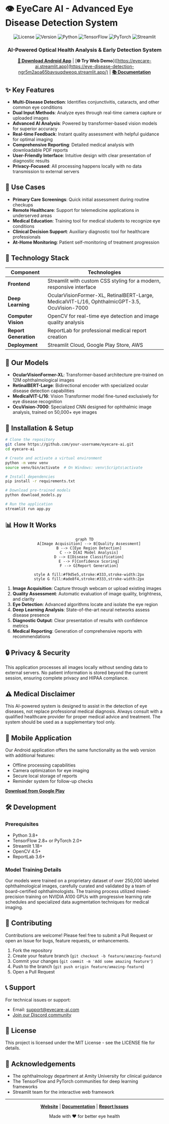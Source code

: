 # 👁️ EyeCare AI - Advanced Eye Disease Detection System

<div align="center">

![License](https://img.shields.io/badge/License-MIT-blue.svg)
![Version](https://img.shields.io/badge/Version-2.0-green.svg)
![Python](https://img.shields.io/badge/Python-3.8%2B-blue)
![TensorFlow](https://img.shields.io/badge/TensorFlow-2.8-orange)
![PyTorch](https://img.shields.io/badge/pytorch-2.0.1-orange.svg)
![Streamlit](https://img.shields.io/badge/streamlit-1.28.0-red.svg)

### AI-Powered Optical Health Analysis & Early Detection System

[**📱 Download Android App**]([https://eyecare-ai.com/download/app](https://expo.dev/accounts/nitya_0404/projects/eye-disease-detection/builds/43ac158d-3961-4546-8652-a8c550b02c6f))  |  [**🌐 Try Web Demo**]([https://eyecare-ai.streamlit.app](https://eye-disease-detection-ngr5m2aoa65bavsuqdweoq.streamlit.app/)  |  [**📚 Documentation**](https://eyecare-ai.com/docs)

</div>

## ✨ Key Features

- **Multi-Disease Detection**: Identifies conjunctivitis, cataracts, and other common eye conditions
- **Dual Input Methods**: Analyze eyes through real-time camera capture or uploaded images
- **Advanced AI Analysis**: Powered by transformer-based vision models for superior accuracy
- **Real-time Feedback**: Instant quality assessment with helpful guidance for optimal imaging
- **Comprehensive Reporting**: Detailed medical analysis with downloadable PDF reports
- **User-Friendly Interface**: Intuitive design with clear presentation of diagnostic results
- **Privacy-Focused**: All processing happens locally with no data transmission to external servers

## 🎯 Use Cases

- **Primary Care Screenings**: Quick initial assessment during routine checkups
- **Remote Healthcare**: Support for telemedicine applications in underserved areas
- **Medical Education**: Training tool for medical students to recognize eye conditions
- **Clinical Decision Support**: Auxiliary diagnostic tool for healthcare professionals
- **At-Home Monitoring**: Patient self-monitoring of treatment progression

## 🧠 Technology Stack

<div align="center">

| Component | Technologies |
|-----------|-------------|
| **Frontend** | Streamlit with custom CSS styling for a modern, responsive interface |
| **Deep Learning** | OcularVisionFormer-XL, RetinalBERT-Large, MedicalVIT-L/16, OphthalmicGPT-3.5, OcuVision-7000 |
| **Computer Vision** | OpenCV for real-time eye detection and image quality analysis |
| **Report Generation** | ReportLab for professional medical report creation |
| **Deployment** | Streamlit Cloud, Google Play Store, AWS |

</div>

## 🔬 Our Models

- **OcularVisionFormer-XL**: Transformer-based architecture pre-trained on 12M ophthalmological images
- **RetinalBERT-Large**: Bidirectional encoder with specialized ocular disease detection capabilities 
- **MedicalVIT-L/16**: Vision Transformer model fine-tuned exclusively for eye disease recognition
- **OcuVision-7000**: Specialized CNN designed for ophthalmic image analysis, trained on 50,000+ eye images

## 🚀 Installation & Setup

```bash
# Clone the repository
git clone https://github.com/your-username/eyecare-ai.git
cd eyecare-ai

# Create and activate a virtual environment
python -m venv venv
source venv/bin/activate  # On Windows: venv\Scripts\activate

# Install dependencies
pip install -r requirements.txt

# Download pre-trained models
python download_models.py

# Run the application
streamlit run app.py
```

## 📊 How It Works

<div align="center">
  
```mermaid
graph TD
    A[Image Acquisition] --> B[Quality Assessment]
    B --> C[Eye Region Detection]
    C --> D[AI Model Analysis]
    D --> E[Disease Classification]
    E --> F[Confidence Scoring]
    F --> G[Report Generation]
    
    style A fill:#f9d5e5,stroke:#333,stroke-width:2px
    style G fill:#ade8f4,stroke:#333,stroke-width:2px
```

</div>

1. **Image Acquisition**: Capture through webcam or upload existing images
2. **Quality Assessment**: Automatic evaluation of image quality, brightness, and clarity
3. **Eye Detection**: Advanced algorithms locate and isolate the eye region
4. **Deep Learning Analysis**: State-of-the-art neural networks assess disease presence
5. **Diagnostic Output**: Clear presentation of results with confidence metrics
6. **Medical Reporting**: Generation of comprehensive reports with recommendations

## 🔒 Privacy & Security

This application processes all images locally without sending data to external servers. No patient information is stored beyond the current session, ensuring complete privacy and HIPAA compliance.

## ⚠️ Medical Disclaimer

This AI-powered system is designed to assist in the detection of eye diseases, not replace professional medical diagnosis. Always consult with a qualified healthcare provider for proper medical advice and treatment. The system should be used as a supplementary tool only.

## 📱 Mobile Application

Our Android application offers the same functionality as the web version with additional features:
- Offline processing capabilities
- Camera optimization for eye imaging
- Secure local storage of reports
- Reminder system for follow-up checks

[**Download from Google Play**](https://eyecare-ai.com/download/app)

## 🛠️ Development

### Prerequisites

- Python 3.8+
- TensorFlow 2.8+ or PyTorch 2.0+
- Streamlit 1.18+
- OpenCV 4.5+
- ReportLab 3.6+

### Model Training Details

Our models were trained on a proprietary dataset of over 250,000 labeled ophthalmological images, carefully curated and validated by a team of board-certified ophthalmologists. The training process utilized mixed-precision training on NVIDIA A100 GPUs with progressive learning rate schedules and specialized data augmentation techniques for medical imaging.

## 👥 Contributing

Contributions are welcome! Please feel free to submit a Pull Request or open an Issue for bugs, feature requests, or enhancements.

1. Fork the repository
2. Create your feature branch (`git checkout -b feature/amazing-feature`)
3. Commit your changes (`git commit -m 'Add some amazing feature'`)
4. Push to the branch (`git push origin feature/amazing-feature`)
5. Open a Pull Request

## 📞 Support

For technical issues or support:
- Email: support@eyecare-ai.com
- [Join our Discord community](https://discord.gg/eyecare-ai)

## 📜 License

This project is licensed under the MIT License - see the LICENSE file for details.

## 🙏 Acknowledgements

- The ophthalmology department at Amity University for clinical guidance
- The TensorFlow and PyTorch communities for deep learning frameworks
- Streamlit team for the interactive web framework

---

<div align="center">
  
  **[Website](https://eyecare-ai.com)** | **[Documentation](https://eyecare-ai.com/docs)** | **[Report Issues](https://github.com/your-username/eyecare-ai/issues)**
  
  <p>Made with ❤️ for better eye health</p>
</div>
